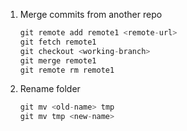 1. Merge commits from another repo
    
      ```python
      git remote add remote1 <remote-url>
      git fetch remote1
      git checkout <working-branch>
      git merge remote1
      git remote rm remote1
      ```
    
  2. Rename folder
  
      ```python
      git mv <old-name> tmp
      git mv tmp <new-name>
      ```
